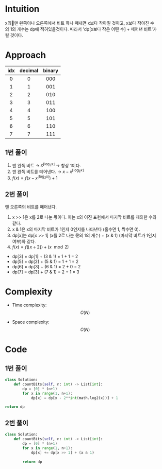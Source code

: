 # Intuition

x의맨 왼쪽이나 오른쪽에서 비트 하나 떼내면 x보다 작아질 것이고, x보다 작아진 수의 1의 개수는 dp에 적혀있을것이다. 따라서 'dp[x보다 작은 어떤 수] + 떼어낸 비트'가 될 것이다.

# Approach

| idx | decimal | binary |
| :-: | :-----: | :----: |
|  0  |    0    |  000   |
|  1  |    1    |  001   |
|  2  |    2    |  010   |
|  3  |    3    |  011   |
|  4  |    4    |  100   |
|  5  |    5    |  101   |
|  6  |    6    |  110   |
|  7  |    7    |  111   |

## 1번 풀이

1. 맨 왼쪽 비트 → $x^{\lfloor \log_{2}{x} \rfloor}$ → 항상 1이다.
2. 맨 왼쪽 비트를 떼어낸다. → $x - x^{\lfloor \log_{2}{x} \rfloor}$
3. $f(x) = f(x - x^{\lfloor \log_{2}{x} \rfloor}) + 1$

## 2번 풀이

맨 오른쪽의 비트를 떼어낸다.

1. x >> 1은 x를 2로 나눈 몫이다. 이는 x의 이진 표현에서 마지막 비트를 제외한 수와 같다.
2. x & 1은 x의 마지막 비트가 1인지 0인지를 나타낸다 (홀수면 1, 짝수면 0).
3. dp[x]는 dp[x >> 1] (x를 2로 나눈 몫의 1의 개수) + (x & 1) (마지막 비트가 1인지 여부)와 같다.
4. $f(x) = f(\lfloor x \div 2 \rfloor) + (x \mod 2)$

- dp[3] = dp[1] + (3 & 1) = 1 + 1 = 2
- dp[5] = dp[2] + (5 & 1) = 1 + 1 = 2
- dp[6] = dp[3] + (6 & 1) = 2 + 0 = 2
- dp[7] = dp[3] + (7 & 1) = 2 + 1 = 3

# Complexity
- Time complexity: $$O(N)$$

- Space complexity: $$O(N)$$

# Code
## 1번 풀이
```python
class Solution:
	def countBits(self, n: int) -> List[int]:
		dp = [0] * (n+1)
		for x in range(1, n+1):
			dp[x] = dp[x - 2**int(math.log2(x))] + 1

return dp
```

## 2번 풀이
```python
class Solution:
    def countBits(self, n: int) -> List[int]:
        dp = [0] * (n+1)
        for x in range(1, n+1):
            dp[x] += dp[x >> 1] + (x & 1)
        
        return dp
```

